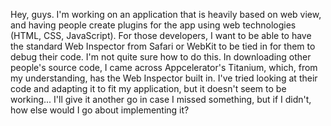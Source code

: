 Hey, guys. I'm working on an application that is heavily based on web view, and having people create plugins for the app using web technologies (HTML, CSS, JavaScript). For those developers, I want to be able to have the standard Web Inspector from Safari or WebKit to be tied in for them to debug their code. I'm not quite sure how to do this. In downloading other people's source code, I came across Appcelerator's Titanium, which, from my understanding, has the Web Inspector built in. I've tried looking at their code and adapting it to fit my application, but it doesn't seem to be working... I'll give it another go in case I missed something, but if I didn't, how else would I go about implementing it?
